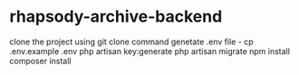 # rhapsody-archive-backend

clone the project using git clone command
genetate .env file - cp .env.example .env
php artisan key:generate
php artisan migrate
npm install
composer install